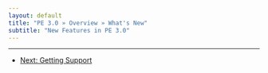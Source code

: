 ```yaml
---
layout: default
title: "PE 3.0 » Overview » What's New"
subtitle: "New Features in PE 3.0"
---
```



* * *

- [Next: Getting Support](./overview_getting_support.html)
